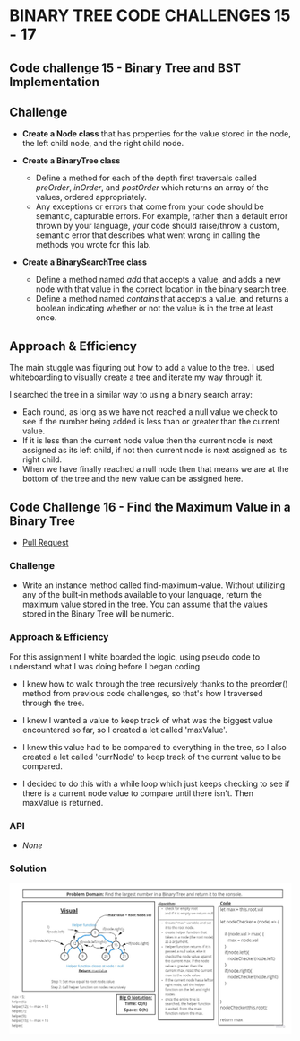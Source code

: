 # BINARY TREE CODE CHALLENGES 15 - 17

## Code challenge 15 - Binary Tree and BST Implementation

## Challenge

- **Create a Node class** that has properties for the value stored in the node, the left child node, and the right child node.

- **Create a BinaryTree class**
  - Define a method for each of the depth first traversals called *preOrder*, *inOrder*, and *postOrder* which returns an array of the values, ordered appropriately.
  - Any exceptions or errors that come from your code should be semantic, capturable errors. For example, rather than a default error thrown by your language, your code should raise/throw a custom, semantic error that describes what went wrong in calling the methods you wrote for this lab.

- **Create a BinarySearchTree class**
  - Define a method named *add* that accepts a value, and adds a new node with that value in the correct location in the binary search tree.
  - Define a method named *contains* that accepts a value, and returns a boolean indicating whether or not the value is in the tree at least once.

## Approach & Efficiency

The main stuggle was figuring out how to add a value to the tree. I used whiteboarding to visually create a tree and iterate my way through it.

I searched the tree in a similar way to using a binary search array:

- Each round, as long as we have not reached a null value we check to see if the number being added is less than or greater than the current value.
- If it is less than the current node value then the current node is next assigned as its left child, if not then current node is next assigned as its right child.
- When we have finally reached a null node then that means we are at the bottom of the tree and the new value can be assigned here.

## Code Challenge 16 - Find the Maximum Value in a Binary Tree

- [Pull Request](https://github.com/micgreene/data-structures-and-algorithms/pull/31)

### Challenge

- Write an instance method called find-maximum-value. Without utilizing any of the built-in methods available to your language, return the maximum value stored in the tree. You can assume that the values stored in the Binary Tree will be numeric.

### Approach & Efficiency

For this assignment I white boarded the logic, using pseudo code to understand what I was doing before I began coding.

- I knew how to walk through the tree recursively thanks to the preorder() method from previous code challenges, so that's how I traversed through the tree.

- I knew I wanted a value to keep track of what was the biggest value encountered so far, so I created a let called 'maxValue'.

- I knew this value had to be compared to everything in the tree, so I also created a let called 'currNode' to keep track of the current value to be compared.

- I decided to do this with a while loop which just keeps checking to see if there is a current node value to compare until there isn't. Then maxValue is returned.

### API

- *None*

### Solution

![Whiteboard](./code-challenge_16.jpg)
